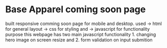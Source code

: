 # Base Apparel coming soon page
 built responsive comming soon page for mobile and desktop.  used 
    -> html for general layout 
    -> css for styling and
    -> javascript for functionality purpose
  this webpage has two main javascript functionality
    1. changing hero image on screen resize and
    2. form validation on input submition